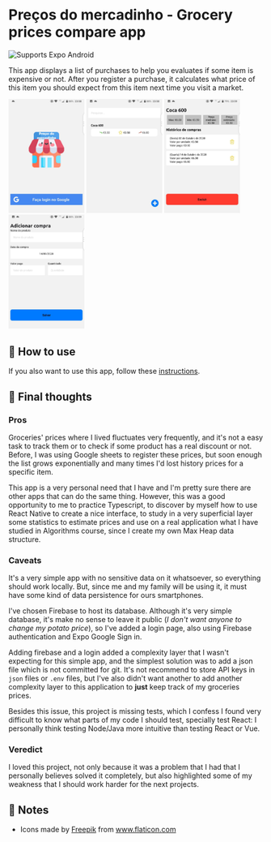 # Preços do mercadinho - Grocery prices compare app

<p>
  <!-- Android -->
  <img alt="Supports Expo Android" longdesc="Supports Expo Android" src="https://img.shields.io/badge/Android-4630EB.svg?style=flat-square&logo=ANDROID&labelColor=A4C639&logoColor=fff" />

</p>

This app displays a list of purchases to help you evaluates if some item is expensive or not. After you register a purchase, it calculates what price of this item you should expect from this item next time you visit a market.

<img src="instructions/login.jpg" width="150"> <img src="instructions/list.jpg" width="150"> <img src="instructions/details.jpg" width="150"> <img src="instructions/add.jpg" width="150">

## 🚀 How to use

If you also want to use this app, follow these [instructions](instructions/README.md).

## 🤔 Final thoughts

### Pros

Groceries' prices where I lived fluctuates very frequently, and it's not a easy task to track them or to check if some product has a real discount or not. Before, I was using Google sheets to register these prices, but soon enough the list grows exponentially and many times I'd lost history prices for a specific item.

This app is a very personal need that I have and I'm pretty sure there are other apps that can do the same thing. However, this was a good opportunity to me to practice Typescript, to discover by myself how to use React Native to create a nice interface, to study in a very superficial layer some statistics to estimate prices and use on a real application what I have studied in Algorithms course, since I create my own Max Heap data structure.


### Caveats

It's a very simple app with no sensitive data on it whatsoever, so everything should work locally. But, since me and my family will be using it, it must have some kind of data persistence for ours smartphones.

I've chosen Firebase to host its database. Although it's very simple database, it's make no sense to leave it public (*I don't want anyone to change my potato price*), so I've added a login page, also using Firebase authentication and Expo Google Sign in.

Adding firebase and a login added a complexity layer that I wasn't expecting for this simple app, and the simplest solution was to add a json file which is not committed for git. It's not recommend to store API keys in `json` files or `.env` files, but I've also didn't want another to add another complexity layer to this application to **just** keep track of my groceries prices. 

Besides this issue, this project is missing tests, which I confess I found very difficult to know what parts of my code I should test, specially test React: I personally think testing Node/Java more intuitive than testing React or Vue.

### Veredict

I loved this project, not only because it was a problem that I had that I personally believes solved it completely, but also highlighted some of my weakness that I should work harder for the next projects.

## 📝 Notes

- Icons made by <a href="https://www.flaticon.com/authors/freepik" title="Freepik">Freepik</a> from <a href="https://www.flaticon.com/" title="Flaticon">www.flaticon.com</a>
